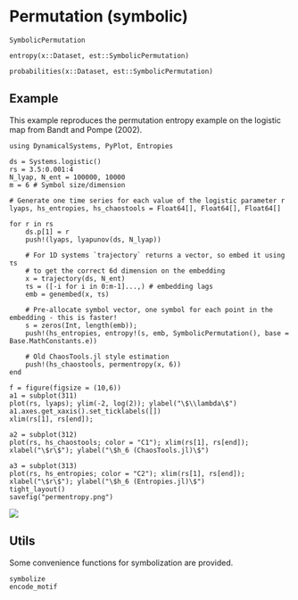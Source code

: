 # Permutation (symbolic)

```@docs
SymbolicPermutation
```

```@docs
entropy(x::Dataset, est::SymbolicPermutation)
```

```@docs
probabilities(x::Dataset, est::SymbolicPermutation)
```

## Example

This example reproduces the permutation entropy example on the logistic map from Bandt and Pompe (2002).

```@example
using DynamicalSystems, PyPlot, Entropies

ds = Systems.logistic()
rs = 3.5:0.001:4
N_lyap, N_ent = 100000, 10000
m = 6 # Symbol size/dimension

# Generate one time series for each value of the logistic parameter r
lyaps, hs_entropies, hs_chaostools = Float64[], Float64[], Float64[]

for r in rs
    ds.p[1] = r
    push!(lyaps, lyapunov(ds, N_lyap))
    
    # For 1D systems `trajectory` returns a vector, so embed it using τs
    # to get the correct 6d dimension on the embedding
    x = trajectory(ds, N_ent)
    τs = ([-i for i in 0:m-1]...,) # embedding lags
    emb = genembed(x, τs)
    
    # Pre-allocate symbol vector, one symbol for each point in the embedding - this is faster!
    s = zeros(Int, length(emb));
    push!(hs_entropies, entropy!(s, emb, SymbolicPermutation(), base = Base.MathConstants.e))

    # Old ChaosTools.jl style estimation
    push!(hs_chaostools, permentropy(x, 6))
end

f = figure(figsize = (10,6))
a1 = subplot(311)
plot(rs, lyaps); ylim(-2, log(2)); ylabel("\$\\lambda\$")
a1.axes.get_xaxis().set_ticklabels([])
xlim(rs[1], rs[end]);

a2 = subplot(312)
plot(rs, hs_chaostools; color = "C1"); xlim(rs[1], rs[end]); 
xlabel("\$r\$"); ylabel("\$h_6 (ChaosTools.jl)\$")

a3 = subplot(313)
plot(rs, hs_entropies; color = "C2"); xlim(rs[1], rs[end]); 
xlabel("\$r\$"); ylabel("\$h_6 (Entropies.jl)\$")
tight_layout()
savefig("permentropy.png")
```

![](permentropy.png)

## Utils

Some convenience functions for symbolization are provided.

```@docs
symbolize
encode_motif
```
